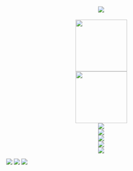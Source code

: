 <h1 align="center"> <a href="https://zyy-2001.github.io//"> <img src="https://readme-typing-svg.herokuapp.com/?lines=console.log(%22Hello%2C%20Github!%22);小z同学祝您今天愉快!&center=true&size=27"> </a> </h1>

<div align="center"> <img height="137px" src="https://github-readme-stats.vercel.app/api?username=zyy-2001&hide_title=true&hide_border=true&show_icons=trueline_height=21&text_color=000&icon_color=000&bg_color=0,ea6161,ffc64d,fffc4d,52fa5a&theme=graywhite" /> <div align="center"> <img height="137px" src="https://github-readme-stats.vercel.app/api/top-langs/?username=zyy-2001&hide_title=true&hide_border=true&layout=compact&langs_count=6&text_color=000&icon_color=fff&bg_color=0,52fa5a,4dfcff,c64dff&theme=graywhite" /> </div>
 </div>

<div align="center"> <img src="https://metrics.lecoq.io/zyy-2001?template=classic&config.timezone=Asia%2FShanghai"> </div>

<div align="center"> <img src="https://github-readme-streak-stats.herokuapp.com/?user=zyy-2001" /> </div>

<div align="center"> <img src="https://github-profile-trophy.vercel.app/?username=zyy-2001" /> </div>

<div align="center"> <img src="https://activity-graph.herokuapp.com/graph?username=zyy-2001&theme=xcode" /> </div>

<div align="center"> <img src="https://stats.justsong.cn/api/csdn?id=qq_46632290"> </div>

<span align="center"> <img src="https://img.shields.io/badge/-HTML5-E34F26?style=flat-square&logo=html5&logoColor=white" /> <img src="https://img.shields.io/badge/-CSS3-1572B6?style=flat-square&logo=css3" /> <img src="https://img.shields.io/badge/-JavaScript-oringe?style=flat-square&logo=javascript" /> </span>

